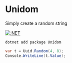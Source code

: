 # Unidom
Simply create a random string

[![.NET](https://github.com/hrsh/Unidom/actions/workflows/dotnet.yml/badge.svg)](https://github.com/hrsh/Unidom/actions/workflows/dotnet.yml)

`dotnet add package Unidom`

```csharp
var t = Uuid.Random(4, 8);
Console.WriteLine(t.Value);
```
